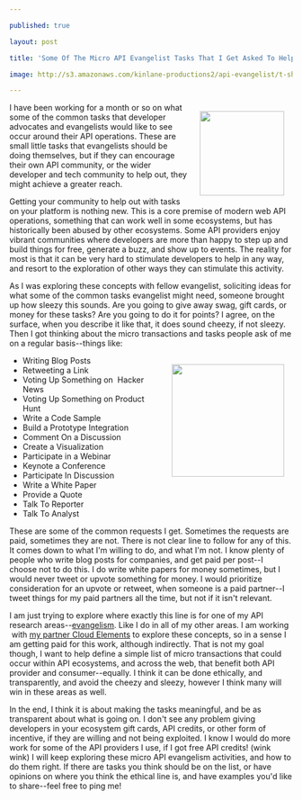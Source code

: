 ---
published: true
layout: post
title: 'Some Of The Micro API Evangelist Tasks That I Get Asked To Help With Regularly'
image: http://s3.amazonaws.com/kinlane-productions2/api-evangelist/t-shirts/KL_InApiWeTrust-1000.png
---

<p><img style="padding: 15px;" src="https://s3.amazonaws.com/kinlane-productions2/api-evangelist/t-shirts/KL_InApiWeTrust-1000.png" alt="" width="150" align="right" />
<p>I have been working for a month or so on what some of the common tasks that developer advocates and evangelists would like to see occur around their API operations. These are small little tasks that evangelists should be doing themselves, but if they can encourage their own API community, or the wider developer and tech community to help out, they might achieve a greater reach.
<p>Getting your community to help out with tasks on your platform is nothing new. This is a core premise of modern web API operations, something that can work well in some ecosystems, but has historically been abused by other ecosystems. Some API providers enjoy vibrant communities where developers are more than happy to step up and build things for free, generate a buzz, and show up to events. The reality for most is that it can be very hard to stimulate developers to help in any way, and resort to the exploration of other ways they can stimulate this activity.
<p>As I was exploring these concepts with fellow evangelist, soliciting ideas for what some of the common tasks evangelist might need, someone brought up how sleezy this sounds. Are you going to give away swag, gift cards, or money for these tasks? Are you going to do it for points? I agree, on the surface, when you describe it like that, it does sound cheezy, if not sleezy. Then I got thinking about the micro transactions and tasks people ask of me on a regular basis--things like:
<p><img style="padding: 15px;" src="https://s3.amazonaws.com/kinlane-productions2/bw-icons/bw-task-list.png" alt="" width="200" align="right" />
<ul>
<li>Writing Blog Posts</li>
<li>Retweeting a Link</li>
<li>Voting Up Something on &nbsp;Hacker News</li>
<li>Voting Up Something on Product Hunt</li>
<li>Write a Code Sample</li>
<li>Build a Prototype Integration</li>
<li>Comment On a Discussion</li>
<li>Create a Visualization</li>
<li>Participate in a Webinar</li>
<li>Keynote a Conference</li>
<li>Participate In Discussion</li>
<li>Write a White Paper</li>
<li>Provide a Quote</li>
<li>Talk To Reporter</li>
<li>Talk To Analyst</li>
</ul>
<p>These are some of the common requests I get. Sometimes the requests are paid, sometimes they are not. There is not clear line to follow for any of this. It comes down to what I'm willing to do, and what I'm not. I know plenty of people who write blog posts for companies, and get paid per post--I choose not to do this. I do write white papers for money sometimes, but I would never tweet or upvote something for money. I would prioritize consideration for an upvote or retweet, when someone is a paid partner--I tweet things for my paid partners all the time, but not if it isn't relevant.
<p>I am just trying to explore where exactly this line is for one of my API research areas--<a href="http://evangelism.apievangelist.com">evangelism</a>. Like I do in all of my other areas. I am working &nbsp;with <a href="http://apis.how/hzp7kypxdw">my partner Cloud Elements</a> to explore these concepts, so in a sense I am getting paid for this work, although indirectly. That is not my goal though, I want to help define a simple list of micro transactions that could occur within API ecosystems, and across the web, that benefit both API provider and consumer--equally. I think it can be done ethically, and transparently, and avoid the cheezy and sleezy, however I think many will win in these areas as well.
<p>In the end, I think it is about making the tasks meaningful, and be as transparent about what is going on. I don't see any problem giving developers in your ecosystem gift cards, API credits, or other form of incentive, if they are willing and not being exploited. I know I would do more work for some of the API providers I use, if I got free API credits! (wink wink) I will keep exploring these micro API evangelism activities, and how to do them right. If there are tasks you think should be on the list, or have opinions on where you think the ethical line is, and have examples you'd like to share--feel free to ping me!

